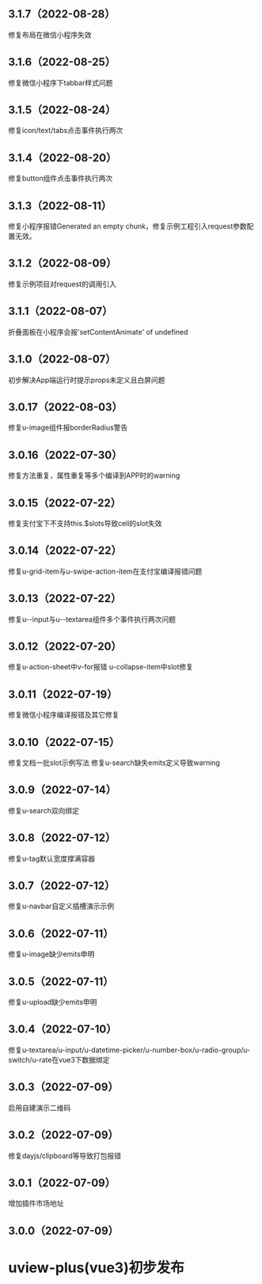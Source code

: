 ## 3.1.7（2022-08-28）
修复布局在微信小程序失效
## 3.1.6（2022-08-25）
修复微信小程序下tabbar样式问题
## 3.1.5（2022-08-24）
修复icon/text/tabs点击事件执行两次
## 3.1.4（2022-08-20）
修复button组件点击事件执行两次
## 3.1.3（2022-08-11）
修复小程序报错Generated an empty chunk，修复示例工程引入request参数配置无效。
## 3.1.2（2022-08-09）
修复示例项目对request的调用引入
## 3.1.1（2022-08-07）
折叠面板在小程序会报'setContentAnimate' of undefined
## 3.1.0（2022-08-07）
初步解决App端运行时提示props未定义且白屏问题
## 3.0.17（2022-08-03）
修复u-image组件报borderRadius警告
## 3.0.16（2022-07-30）
修复方法重复，属性重复等多个编译到APP时的warning
## 3.0.15（2022-07-22）
修复支付宝下不支持this.$slots导致cell的slot失效
## 3.0.14（2022-07-22）
修复u-grid-item与u-swipe-action-item在支付宝编译报错问题
## 3.0.13（2022-07-22）
修复u--input与u--textarea组件多个事件执行两次问题
## 3.0.12（2022-07-20）
修复u-action-sheet中v-for报错
u-collapse-item中slot修复
## 3.0.11（2022-07-19）
修复微信小程序编译报错及其它修复
## 3.0.10（2022-07-15）
修复文档一批slot示例写法
修复u-search缺失emits定义导致warning
## 3.0.9（2022-07-14）
修复u-search双向绑定
## 3.0.8（2022-07-12）
修复u-tag默认宽度撑满容器
## 3.0.7（2022-07-12）
修复u-navbar自定义插槽演示示例
## 3.0.6（2022-07-11）
修复u-image缺少emits申明
## 3.0.5（2022-07-11）
修复u-upload缺少emits申明
## 3.0.4（2022-07-10）
修复u-textarea/u-input/u-datetime-picker/u-number-box/u-radio-group/u-switch/u-rate在vue3下数据绑定
## 3.0.3（2022-07-09）
启用自建演示二维码
## 3.0.2（2022-07-09）
修复dayjs/clipboard等导致打包报错
## 3.0.1（2022-07-09）
增加插件市场地址
## 3.0.0（2022-07-09）
# uview-plus(vue3)初步发布
